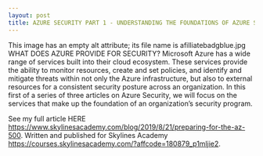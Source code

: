 ```yaml
---
layout: post
title: AZURE SECURITY PART 1 - UNDERSTANDING THE FOUNDATIONS OF AZURE SECURITY SERVICES
---
```


This image has an empty alt attribute; its file name is afilliatebadgblue.jpg
WHAT DOES AZURE PROVIDE FOR SECURITY?
Microsoft Azure has a wide range of services built into their cloud ecosystem. These services provide the ability to monitor resources, create and set policies, and identify and mitigate threats within not only the Azure infrastructure, but also to external resources for a consistent security posture across an organization. In this first of a series of three articles on Azure Security, we will focus on the services that make up the foundation of an organization’s security program.

See my full article HERE https://www.skylinesacademy.com/blog/2019/8/21/preparing-for-the-az-500. Written and published for Skylines Academy https://courses.skylinesacademy.com/?affcode=180879_p1mljie2.

﻿